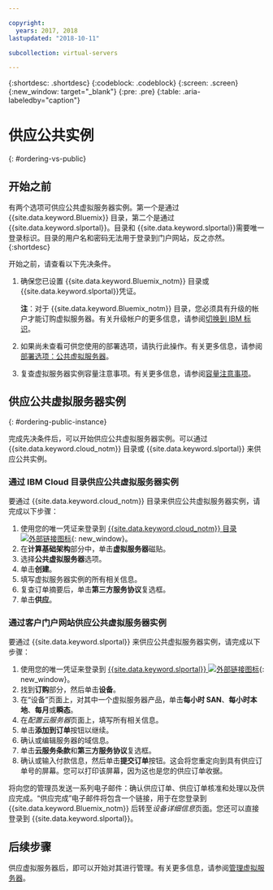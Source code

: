 ```yaml
---

copyright:
  years: 2017, 2018
lastupdated: "2018-10-11"

subcollection: virtual-servers

---
```


{:shortdesc: .shortdesc}
{:codeblock: .codeblock}
{:screen: .screen}
{:new_window: target="_blank"}
{:pre: .pre}
{:table: .aria-labeledby="caption"}

# 供应公共实例
{: #ordering-vs-public}

## 开始之前
有两个选项可供应公共虚拟服务器实例。第一个是通过 {{site.data.keyword.Bluemix}} 目录，第二个是通过 {{site.data.keyword.slportal}}。目录和 {{site.data.keyword.slportal}}需要唯一登录标识。目录的用户名和密码无法用于登录到门户网站，反之亦然。
{:shortdesc}

开始之前，请查看以下先决条件。

  1. 确保您已设置 {{site.data.keyword.Bluemix_notm}} 目录或 {{site.data.keyword.slportal}}凭证。

     **注**：对于 {{site.data.keyword.Bluemix_notm}} 目录，您必须具有升级的帐户才能订购虚拟服务器。有关升级帐户的更多信息，请参阅[切换到 IBM 标识](/docs/account?topic=account-unifyingaccounts#unifyingaccounts)。

  2. 如果尚未查看可供您使用的部署选项，请执行此操作。有关更多信息，请参阅[部署选项：公共虚拟服务器](/docs/vsi?topic=virtual-servers-about-public-virtual-servers)。

  3. 复查虚拟服务器实例容量注意事项。有关更多信息，请参阅[容量注意事项](/docs/vsi?topic=virtual-servers-capacity-considerations)。

## 供应公共虚拟服务器实例
{: #ordering-public-instance}

完成先决条件后，可以开始供应公共虚拟服务器实例。可以通过 {{site.data.keyword.cloud_notm}} 目录或 {{site.data.keyword.slportal}} 来供应公共实例。

### 通过 IBM Cloud 目录供应公共虚拟服务器实例
要通过 {{site.data.keyword.cloud_notm}} 目录来供应公共虚拟服务器实例，请完成以下步骤：

  1. 使用您的唯一凭证来登录到 [{{site.data.keyword.cloud_notm}} 目录 ![外部链接图标](../icons/launch-glyph.svg "外部链接图标")](https://console.bluemix.net/catalog/){: new_window}。
  2. 在**计算基础架构**部分中，单击**虚拟服务器**磁贴。
  3. 选择**公共虚拟服务器**选项。
  4. 单击**创建**。
  5. 填写虚拟服务器实例的所有相关信息。
  6. 复查订单摘要后，单击**第三方服务协议**复选框。
  7. 单击**供应**。

### 通过客户门户网站供应公共虚拟服务器实例
要通过 {{site.data.keyword.slportal}} 来供应公共虚拟服务器实例，请完成以下步骤：

  1. 使用您的唯一凭证来登录到 [{{site.data.keyword.slportal}} ![外部链接图标](../icons/launch-glyph.svg "外部链接图标")](https://control.softlayer.com/){: new_window}。
  2. 找到**订购**部分，然后单击**设备**。
  3. 在“设备”页面上，对其中一个虚拟服务器产品，单击**每小时 SAN**、**每小时本地**、**每月**或**瞬态**。
  4. 在*配置云服务器*页面上，填写所有相关信息。
  5. 单击**添加到订单**按钮以继续。
  6. 确认或编辑服务器的域信息。
  7. 单击**云服务条款**和**第三方服务协议**复选框。
  8. 确认或输入付款信息，然后单击**提交订单**按钮。这会将您重定向到具有供应订单号的屏幕。您可以打印该屏幕，因为这也是您的供应订单收据。

 将向您的管理员发送一系列电子邮件：确认供应订单、供应订单核准和处理以及供应完成。“供应完成”电子邮件将包含一个链接，用于在您登录到 {{site.data.keyword.Bluemix_notm}} 后转至*设备详细信息*页面。您还可以直接登录到 {{site.data.keyword.slportal}}。

## 后续步骤
供应虚拟服务器后，即可以开始对其进行管理。有关更多信息，请参阅[管理虚拟服务器](/docs/vsi?topic=virtual-servers-managing-virtual-servers)。
